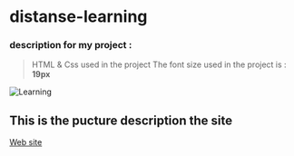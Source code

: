 # distanse-learning



### description for my project :

>  HTML & Css used in the project
>  The font size used in the project is : **19px**
 
 ![Learning](https://image.shutterstock.com/image-photo/elearning-education-internet-technology-webinar-260nw-1139995139.jpg)
 
  ## This is the pucture description the site
 
[Web site](https://hassanalghandourabuali.github.io/distanse-learning/)
